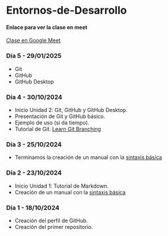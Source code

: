 # Entornos-de-Desarrollo

#### Enlace para ver la clase en meet
[Clase en Google Meet](https://meet.google.com/wex-cbon-jfj)

### Día 5 - 29/01/2025

- Git
- GitHub
- GitHub Desktop

### Día 4 - 30/10/2024

- Inicio Unidad 2: Git, GitHub y GitHub Desktop.
- Presentación de Git y GitHub básico.
- Ejemplo de uso (si da tiempo).
- Tutorial de Git. [Learn Git Branching](https://learngitbranching.js.org/?locale=es_ES)
  
### Día 3 - 25/10/2024

- Terminamos la creación de un manual con la [sintaxis básica](https://www.markdownguide.org/basic-syntax/)

### Día 2 - 23/10/2024

- Inicio Unidad 1: Tutorial de Markdown.
- Creación de un manual con la [sintaxis básica](https://www.markdownguide.org/basic-syntax/)

### Día 1 - 18/10/2024

- Creación del perfil de GitHub.
- Creación del primer repositorio.
